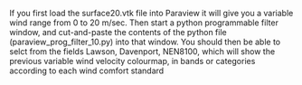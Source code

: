 If you first load the surface20.vtk file into Paraview it will give you a variable wind range from 0 to 20 m/sec.
Then start a python programmable filter window, and cut-and-paste the contents of the python file (paraview_prog_filter_10.py) into that window.
You should then be able to selct from the fields Lawson, Davenport, NEN8100, which will show the previous variable wind velocity colourmap,
in bands or categories according to each wind comfort standard
